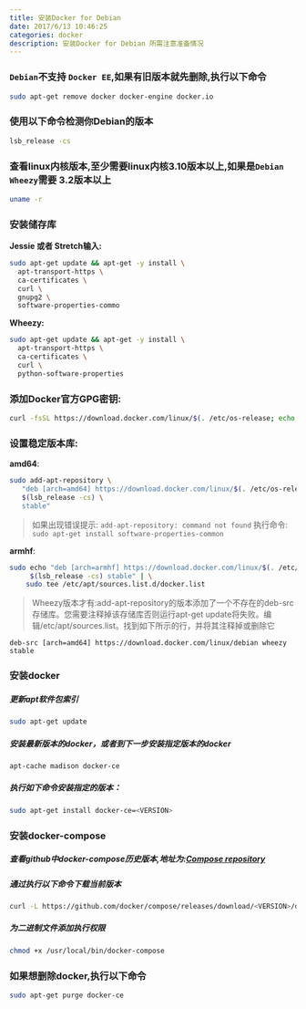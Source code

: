 ```yaml
---
title: 安装Docker for Debian
date: 2017/6/13 10:46:25
categories: docker
description: 安装Docker for Debian 所需注意准备情况
---
```


### `Debian`不支持 `Docker EE`,如果有旧版本就先删除,执行以下命令
```bash
sudo apt-get remove docker docker-engine docker.io
```

### 使用以下命令检测你Debian的版本
```bash
lsb_release -cs
```

### 查看linux内核版本,至少需要linux内核3.10版本以上,如果是`Debian Wheezy`需要 3.2版本以上
```bash
uname -r
```

### 安装储存库
**Jessie 或者 Stretch输入:**
```bash
sudo apt-get update && apt-get -y install \
  apt-transport-https \
  ca-certificates \
  curl \
  gnupg2 \
  software-properties-commo
```

**Wheezy:**
```bash
sudo apt-get update && apt-get -y install \
  apt-transport-https \
  ca-certificates \
  curl \
  python-software-properties
```

### 添加Docker官方GPG密钥:
```bash
curl -fsSL https://download.docker.com/linux/$(. /etc/os-release; echo "$ID")/gpg | sudo apt-key add -
```

### 设置稳定版本库:
**amd64**:
```bash
sudo add-apt-repository \
   "deb [arch=amd64] https://download.docker.com/linux/$(. /etc/os-release; echo "$ID") \
   $(lsb_release -cs) \
   stable"
```
> 如果出现错误提示: `add-apt-repository: command not found`
> 执行命令: `sudo apt-get install software-properties-common`

**armhf**:
```bash
sudo echo "deb [arch=armhf] https://download.docker.com/linux/$(. /etc/os-release; echo "$ID") \
     $(lsb_release -cs) stable" | \
    sudo tee /etc/apt/sources.list.d/docker.list
```

>Wheezy版本才有:add-apt-repository的版本添加了一个不存在的deb-src存储库。您需要注释掉该存储库否则运行apt-get update将失败。编辑/etc/apt/sources.list。找到如下所示的行，并将其注释掉或删除它
```
deb-src [arch=amd64] https://download.docker.com/linux/debian wheezy stable
```

### 安装docker

##### 更新apt软件包索引
```bash
sudo apt-get update
```

##### 安装最新版本的docker，或者到下一步安装指定版本的docker
```bash
apt-cache madison docker-ce
```

##### 执行如下命令安装指定的版本：
```bash
sudo apt-get install docker-ce=<VERSION>
```

### 安装docker-compose

##### 查看github中docker-compose历史版本,地址为:[Compose repository](https://github.com/docker/compose/releases " Compose repository")

##### 通过执行以下命令下载当前版本
```bash
curl -L https://github.com/docker/compose/releases/download/<VERSION>/docker-compose-`uname -s`-`uname -m` > /usr/local/bin/docker-compose
```

##### 为二进制文件添加执行权限
```bash
chmod +x /usr/local/bin/docker-compose
```

### 如果想删除docker,执行以下命令
```bash
sudo apt-get purge docker-ce
```

